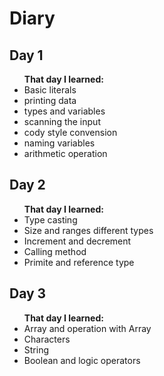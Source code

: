 # Diary
<h2> Day 1 </h2>
<ul><b>That day I learned:</b> 
  <li> Basic literals </li>
  <li>  printing data</li>
  <li> types and variables</li>
  <li> scanning the input</li>
  <li> cody style convension</li>
  <li> naming variables</li>
  <li> arithmetic operation</li>
</ul>
<h2> Day 2 </h2>
<ul><b> That day I learned:</b>
  <li> Type casting </li>
  <li> Size and ranges different types</li>
  <li> Increment and decrement </li>
  <li> Calling method </li>
  <li> Primite and reference type</li>
</ul>
<h2> Day 3 </h2>
<ul><b> That day I learned:</b>
  <li>Array and operation with Array </li>
  <li>Characters</li>
  <li>String </li>
  <li>Boolean and logic operators </li>
</ul>
